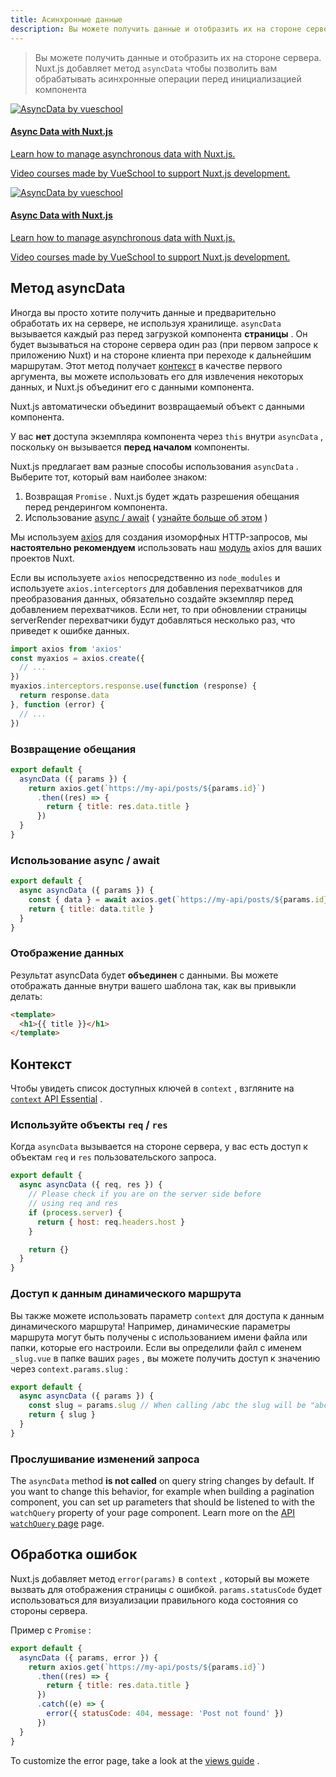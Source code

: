 ```yaml
---
title: Асинхронные данные
description: Вы можете получить данные и отобразить их на стороне сервера. Nuxt.js добавляет метод `asyncData`, чтобы позволить вам обрабатывать асинхронные операции перед установкой данных компонента.
---
```


> Вы можете получить данные и отобразить их на стороне сервера. Nuxt.js добавляет метод `asyncData` чтобы позволить вам обрабатывать асинхронные операции перед инициализацией компонента

<div>
  <a href="https://vueschool.io/courses/async-data-with-nuxtjs?friend=nuxt" target="_blank" class="Promote"></a><a href="https://vueschool.io/courses/async-data-with-nuxtjs?friend=nuxt" target="_blank" class="Promote">     <img src="/async-data-with-nuxtjs.png" srcset="/async-data-with-nuxtjs-2x.png 2x" alt="AsyncData by vueschool">     <div class="Promote__Content">       <h4 class="Promote__Content__Title">Async Data with Nuxt.js</h4>       <p class="Promote__Content__Description">Learn how to manage asynchronous data with Nuxt.js.</p>       <p class="Promote__Content__Signature">Video courses made by VueSchool to support Nuxt.js development.</p>     </div>   </a><a href="https://vueschool.io/courses/async-data-with-nuxtjs?friend=nuxt" target="_blank" class="Promote">
    <img src="/async-data-with-nuxtjs.png" srcset="/async-data-with-nuxtjs-2x.png 2x" alt="AsyncData by vueschool">
    <div class="Promote__Content">
      <h4 class="Promote__Content__Title">Async Data with Nuxt.js</h4>
      <p class="Promote__Content__Description">Learn how to manage asynchronous data with Nuxt.js.</p>
      <p class="Promote__Content__Signature">Video courses made by VueSchool to support Nuxt.js development.</p>
    </div>
  </a>
</div>

## Метод asyncData

Иногда вы просто хотите получить данные и предварительно обработать их на сервере, не используя хранилище. `asyncData` вызывается каждый раз перед загрузкой компонента **страницы** . Он будет вызываться на стороне сервера один раз (при первом запросе к приложению Nuxt) и на стороне клиента при переходе к дальнейшим маршрутам. Этот метод получает [контекст](/api/context) в качестве первого аргумента, вы можете использовать его для извлечения некоторых данных, и Nuxt.js объединит его с данными компонента.

Nuxt.js автоматически объединит возвращаемый объект с данными компонента.

<div class="Alert Alert--orange">
</div>

У вас **нет** доступа экземпляра компонента через `this` внутри `asyncData` , поскольку он вызывается **перед началом** компоненты.




Nuxt.js предлагает вам разные способы использования `asyncData` . Выберите тот, который вам наиболее знаком:

1. Возвращая `Promise` . Nuxt.js будет ждать разрешения обещания перед рендерингом компонента.
2. Использование [async / await](https://javascript.info/async-await) ( [узнайте больше об этом](https://zeit.co/blog/async-and-await) )

<div class="Alert Alert--grey">
</div>

Мы используем [axios](https://github.com/mzabriskie/axios) для создания изоморфных HTTP-запросов, мы <strong>настоятельно рекомендуем</strong> использовать наш [модуль](https://axios.nuxtjs.org/) axios для ваших проектов Nuxt.




Если вы используете `axios` непосредственно из `node_modules` и используете `axios.interceptors` для добавления перехватчиков для преобразования данных, обязательно создайте экземпляр перед добавлением перехватчиков. Если нет, то при обновлении страницы serverRender перехватчики будут добавляться несколько раз, что приведет к ошибке данных.

```js
import axios from 'axios'
const myaxios = axios.create({
  // ...
})
myaxios.interceptors.response.use(function (response) {
  return response.data
}, function (error) {
  // ...
})
```

### Возвращение обещания

```js
export default {
  asyncData ({ params }) {
    return axios.get(`https://my-api/posts/${params.id}`)
      .then((res) => {
        return { title: res.data.title }
      })
  }
}
```

### Использование async / await

```js
export default {
  async asyncData ({ params }) {
    const { data } = await axios.get(`https://my-api/posts/${params.id}`)
    return { title: data.title }
  }
}
```

### Отображение данных

Результат asyncData будет **объединен** с данными. Вы можете отображать данные внутри вашего шаблона так, как вы привыкли делать:

```html
<template>
  <h1>{{ title }}</h1>
</template>
```

## Контекст

Чтобы увидеть список доступных ключей в `context` , взгляните на <a href="/api/context" data-md-type="link">`context` API Essential</a> .

### Используйте объекты `req` / `res`

Когда `asyncData` вызывается на стороне сервера, у вас есть доступ к объектам `req` и `res` пользовательского запроса.

```js
export default {
  async asyncData ({ req, res }) {
    // Please check if you are on the server side before
    // using req and res
    if (process.server) {
      return { host: req.headers.host }
    }

    return {}
  }
}
```

### Доступ к данным динамического маршрута

Вы также можете использовать параметр `context` для доступа к данным динамического маршрута! Например, динамические параметры маршрута могут быть получены с использованием имени файла или папки, которые его настроили. Если вы определили файл с именем `_slug.vue` в папке ваших `pages` , вы можете получить доступ к значению через `context.params.slug` :

```js
export default {
  async asyncData ({ params }) {
    const slug = params.slug // When calling /abc the slug will be "abc"
    return { slug }
  }
}
```

### Прослушивание изменений запроса

The `asyncData` method **is not called** on query string changes by default. If you want to change this behavior, for example when building a pagination component, you can set up parameters that should be listened to with the `watchQuery` property of your page component. Learn more on the <a href="/api/pages-watchquery" data-md-type="link">API `watchQuery` page</a> page.

## Обработка ошибок

Nuxt.js добавляет метод `error(params)` в `context` , который вы можете вызвать для отображения страницы с ошибкой. `params.statusCode` будет использоваться для визуализации правильного кода состояния со стороны сервера.

Пример с `Promise` :

```js
export default {
  asyncData ({ params, error }) {
    return axios.get(`https://my-api/posts/${params.id}`)
      .then((res) => {
        return { title: res.data.title }
      })
      .catch((e) => {
        error({ statusCode: 404, message: 'Post not found' })
      })
  }
}
```

To customize the error page, take a look at the [views guide](/guide/views#layouts) .

